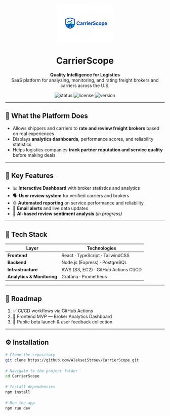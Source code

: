 <p align="center">
  <img src="./logo.png" width="180" alt="CarrierScope Logo">
</p>

<h1 align="center">CarrierScope</h1>

<p align="center">
  <strong>Quality Intelligence for Logistics</strong><br>
  SaaS platform for analyzing, monitoring, and rating freight brokers and carriers across the U.S.
</p>

<p align="center">
  <img src="https://img.shields.io/badge/status-active-brightgreen" alt="status">
  <img src="https://img.shields.io/badge/license-MIT-blue" alt="license">
  <img src="https://img.shields.io/badge/version-1.0.0-orange" alt="version">
</p>

---

## 🚚 What the Platform Does

- Allows shippers and carriers to **rate and review freight brokers** based on real experiences  
- Displays **analytics dashboards**, performance scores, and reliability statistics  
- Helps logistics companies **track partner reputation and service quality** before making deals  

---

## 🧭 Key Features

- 📊 **Interactive Dashboard** with broker statistics and analytics  
- 🗣️ **User review system** for verified carriers and brokers  
- ⚙️ **Automated reporting** on service performance and reliability  
- 🔔 **Email alerts** and live data updates  
- 🧠 **AI-based review sentiment analysis** *(in progress)*  

---

## 🧩 Tech Stack

| Layer | Technologies |
|-------|---------------|
| **Frontend** | React · TypeScript · TailwindCSS |
| **Backend** | Node.js (Express) · PostgreSQL |
| **Infrastructure** | AWS (S3, EC2) · GitHub Actions CI/CD |
| **Analytics & Monitoring** | Grafana · Prometheus |

---

## 🧱 Roadmap

1. ✅ CI/CD workflows via GitHub Actions  
2. 🧩 Frontend MVP — Broker Analytics Dashboard  
3. 🚀 Public beta launch & user feedback collection  

---

## ⚙️ Installation

```bash
# Clone the repository
git clone https://github.com/AlekseiStroev/CarrierScope.git

# Navigate to the project folder
cd CarrierScope

# Install dependencies
npm install

# Run the app
npm run dev